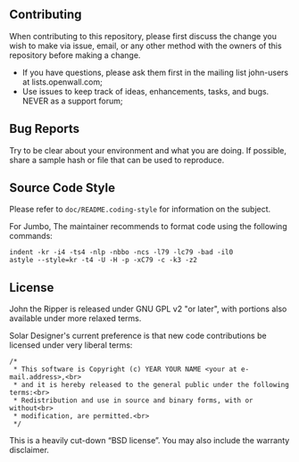 ## Contributing

When contributing to this repository, please first discuss the change you wish to make via issue, email, or any other method with the owners of this repository before making a change.

- If you have questions, please ask them first in the mailing list john-users at lists.openwall.com;
- Use issues to keep track of ideas, enhancements, tasks, and bugs. NEVER as a support forum;

## Bug Reports

Try to be clear about your environment and what you are doing. If possible, share a sample hash or file that can be used to reproduce.

## Source Code Style

Please refer to `doc/README.coding-style` for information on the subject.

For Jumbo, The maintainer recommends to format code using the following commands:

```
indent -kr -i4 -ts4 -nlp -nbbo -ncs -l79 -lc79 -bad -il0
astyle --style=kr -t4 -U -H -p -xC79 -c -k3 -z2
```

## License

John the Ripper is released under GNU GPL v2 "or later", with portions also available under more relaxed terms.

Solar Designer's current preference is that new code contributions be licensed under very liberal terms:

```
/*
 * This software is Copyright (c) YEAR YOUR NAME <your at e-mail.address>,<br>
 * and it is hereby released to the general public under the following terms:<br>
 * Redistribution and use in source and binary forms, with or without<br>
 * modification, are permitted.<br>
 */
```

This is a heavily cut-down “BSD license”. You may also include the warranty disclaimer.
